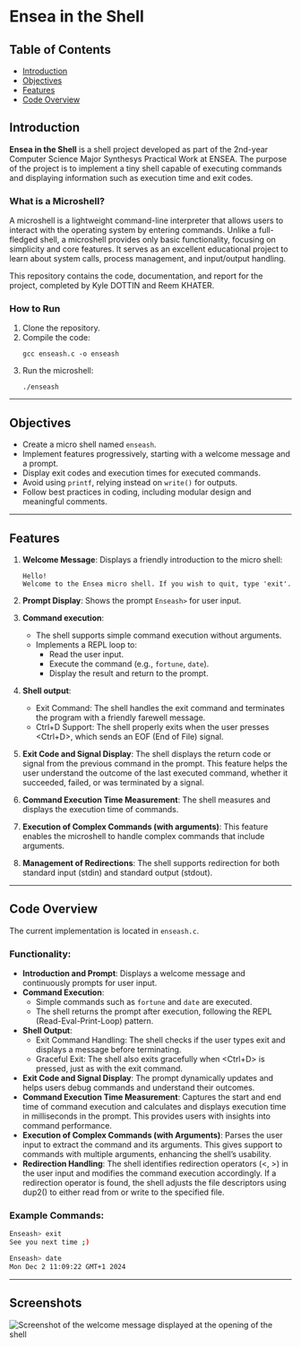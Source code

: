 # Ensea in the Shell

## Table of Contents
- [Introduction](#introduction)
- [Objectives](#objectives)
- [Features](#features)
- [Code Overview](#code-overview)

## Introduction
**Ensea in the Shell** is a shell project developed as part of the 2nd-year Computer Science Major Synthesys Practical Work at ENSEA. The purpose of the project is to implement a tiny shell capable of executing commands and displaying information such as execution time and exit codes.

### What is a Microshell?
A microshell is a lightweight command-line interpreter that allows users to interact with the operating system by entering commands. Unlike a full-fledged shell, a microshell provides only basic functionality, focusing on simplicity and core features. It serves as an excellent educational project to learn about system calls, process management, and input/output handling.

This repository contains the code, documentation, and report for the project, completed by Kyle DOTTIN and Reem KHATER. 

### How to Run
1. Clone the repository.
2. Compile the code:
   ```
   gcc enseash.c -o enseash
   ```
3. Run the microshell:
   ```
   ./enseash
   ```
   
---

## Objectives
- Create a micro shell named `enseash`.
- Implement features progressively, starting with a welcome message and a prompt.
- Display exit codes and execution times for executed commands.
- Avoid using `printf`, relying instead on `write()` for outputs.
- Follow best practices in coding, including modular design and meaningful comments. 

---

## Features

1. **Welcome Message**: Displays a friendly introduction to the micro shell:
     ```
     Hello!
     Welcome to the Ensea micro shell. If you wish to quit, type 'exit'.
     ```
     
2. **Prompt Display**: Shows the prompt `Enseash>` for user input.
   
3. **Command execution**:
   - The shell supports simple command execution without arguments.
   - Implements a REPL loop to:
     - Read the user input.
     - Execute the command (e.g., `fortune`, `date`).
     - Display the result and return to the prompt.
    
4. **Shell output**:
   - Exit Command: The shell handles the exit command and terminates the program with a friendly farewell message.
   - Ctrl+D Support: The shell properly exits when the user presses <Ctrl+D>, which sends an EOF (End of File) signal.

5. **Exit Code and Signal Display**:
The shell displays the return code or signal from the previous command in the prompt.
This feature helps the user understand the outcome of the last executed command, whether it succeeded, failed, or was terminated by a signal.

6. **Command Execution Time Measurement**: The shell measures and displays the execution time of commands.

7. **Execution of Complex Commands (with arguments)**: This feature enables the microshell to handle complex commands that include arguments. 

8. **Management of Redirections**: The shell supports redirection for both standard input (stdin) and standard output (stdout).

---

## Code Overview
The current implementation is located in `enseash.c`. 

### Functionality:
- **Introduction and Prompt**:
  Displays a welcome message and continuously prompts for user input.
- **Command Execution**:
  - Simple commands such as `fortune` and `date` are executed. 
  - The shell returns the prompt after execution, following the REPL (Read-Eval-Print-Loop) pattern.
- **Shell Output**:
  - Exit Command Handling: The shell checks if the user types exit and displays a message before terminating.
  - Graceful Exit: The shell also exits gracefully when <Ctrl+D> is pressed, just as with the exit command.
- **Exit Code and Signal Display**:
The prompt dynamically updates and helps users debug commands and understand their outcomes.
- **Command Execution Time Measurement**:
Captures the start and end time of command execution and calculates and displays execution time in milliseconds in the prompt. This provides users with insights into command performance.
- **Execution of Complex Commands (with Arguments)**:
Parses the user input to extract the command and its arguments. This gives support to commands with multiple arguments, enhancing the shell’s usability.
- **Redirection Handling**:
The shell identifies redirection operators (<, >) in the user input and modifies the command execution accordingly.
If a redirection operator is found, the shell adjusts the file descriptors using dup2() to either read from or write to the specified file.

### Example Commands:
```bash
Enseash> exit
See you next time ;)

Enseash> date
Mon Dec 2 11:09:22 GMT+1 2024
```
---

## Screenshots 

![Screenshot of the welcome message displayed at the opening of the shell](./screenshot.png)
